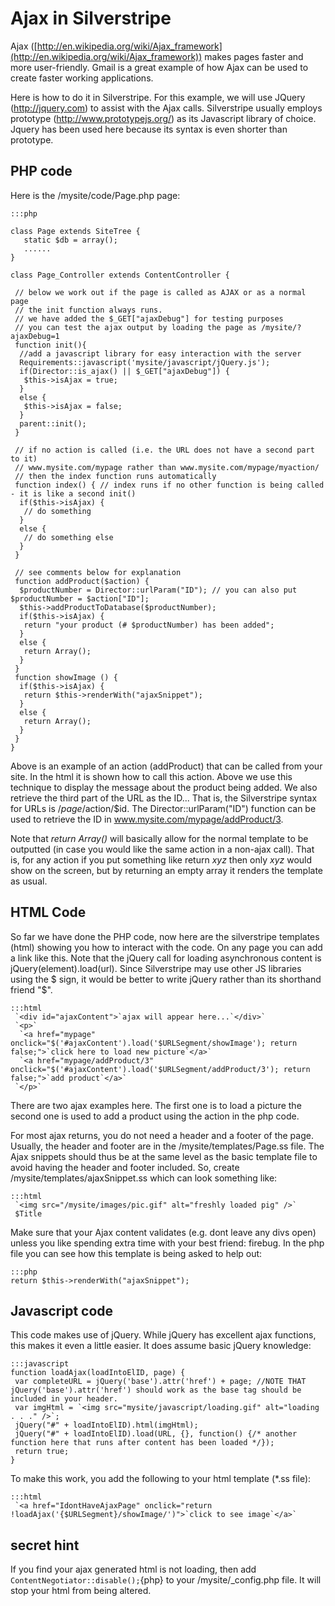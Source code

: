 # Ajax in Silverstripe


Ajax ([http://en.wikipedia.org/wiki/Ajax_framework](http://en.wikipedia.org/wiki/Ajax_framework)) makes pages faster and
more user-friendly. Gmail is a great example of how Ajax can be used to create faster working applications.

Here is how to do it in Silverstripe.  For this example, we will use JQuery (http://jquery.com) to assist with the Ajax
calls.  Silverstripe usually employs prototype (http://www.prototypejs.org/)  as its Javascript library of choice.
Jquery has been used here because its syntax is even shorter than prototype.












## PHP code

Here is the /mysite/code/Page.php page:

	:::php
	
	class Page extends SiteTree {
	   static $db = array();
	   ......
	} 
	
	class Page_Controller extends ContentController {
	 
	 // below we work out if the page is called as AJAX or as a normal page
	 // the init function always runs.
	 // we have added the $_GET["ajaxDebug"] for testing purposes
	 // you can test the ajax output by loading the page as /mysite/?ajaxDebug=1
	 function init(){
	  //add a javascript library for easy interaction with the server
	  Requirements::javascript('mysite/javascript/jQuery.js');
	  if(Director::is_ajax() || $_GET["ajaxDebug"]) {
	   $this->isAjax = true;
	  }
	  else {
	   $this->isAjax = false;
	  } 
	  parent::init();
	 }
	 
	 // if no action is called (i.e. the URL does not have a second part to it)
	 // www.mysite.com/mypage rather than www.mysite.com/mypage/myaction/ 
	 // then the index function runs automatically
	 function index() { // index runs if no other function is being called - it is like a second init()
	  if($this->isAjax) {
	   // do something 
	  }
	  else {
	   // do something else
	  }  
	 }
	 
	 // see comments below for explanation
	 function addProduct($action) {
	  $productNumber = Director::urlParam("ID"); // you can also put $productNumber = $action["ID"];
	  $this->addProductToDatabase($productNumber);
	  if($this->isAjax) {
	   return "your product (# $productNumber) has been added";
	  }
	  else {
	   return Array();
	  }
	 }
	 function showImage () {
	  if($this->isAjax) {
	   return $this->renderWith("ajaxSnippet");
	  }
	  else {
	   return Array();
	  }
	 }
	}


Above is an example of an action (addProduct) that can be called from your site. In the html it is shown how to call
this action.  Above we use this technique to display the message about the product being added.  We also retrieve the
third part of the URL as the ID... That is, the Silverstripe syntax for URLs is /$page/$action/$id.  The
Director::urlParam("ID") function can be used to retrieve the ID in www.mysite.com/mypage/addProduct/3.   

Note that *return Array()* will basically allow for the normal template to be outputted (in case you would like the same
action in a non-ajax call).  That is, for any action if you put something like return *xyz* then only *xyz* would show
on the screen, but by returning an empty array it renders the template as usual. 





## HTML Code

So far we have done the PHP code, now here are the silverstripe templates (html) showing you how to interact with the
code. On any page you can add a link like this.  Note that the jQuery call for loading asynchronous content is
jQuery(element).load(url).  Since Silverstripe may use other JS libraries using the $ sign, it would be better to write
jQuery rather than its shorthand friend "$". 

	:::html
	 `<div id="ajaxContent">`ajax will appear here...`</div>`
	 `<p>`
	  `<a href="mypage" onclick="$('#ajaxContent').load('$URLSegment/showImage'); return false;">`click here to load new picture`</a>`
	  `<a href="mypage/addProduct/3" onclick="$('#ajaxContent').load('$URLSegment/addProduct/3'); return false;">`add product`</a>`
	 `</p>`


There are two ajax examples here.  The first one is to load a picture the second one is used to add a product using the
action in the php code.  

For most ajax returns, you do not need a header and a footer of the page. Usually, the header and footer are in the
/mysite/templates/Page.ss file.  The Ajax snippets should thus be at the same level as the basic template file to avoid
having the header and footer included.  So, create /mysite/templates/ajaxSnippet.ss which can look something like:

	:::html
	 `<img src="/mysite/images/pic.gif" alt="freshly loaded pig" />` 
	 $Title


Make sure that your Ajax content validates (e.g. dont leave any divs open) unless you like spending extra time with your
best friend: firebug. In the php file you can see how this template is being asked to help out: 

	:::php
	return $this->renderWith("ajaxSnippet");






## Javascript code

This code makes use of jQuery. While jQuery has excellent ajax functions, this makes it even a little easier.  It does
assume basic jQuery knowledge:

	:::javascript
	function loadAjax(loadIntoElID, page) {
	 var completeURL = jQuery('base').attr('href') + page; //NOTE THAT jQuery('base').attr('href') should work as the base tag should be included in your header.
	 var imgHtml = `<img src="mysite/javascript/loading.gif" alt="loading . . ." />`;
	 jQuery("#" + loadIntoElID).html(imgHtml);
	 jQuery("#" + loadIntoElID).load(URL, {}, function() {/* another function here that runs after content has been loaded */});
	 return true;
	}
	

To make this work, you add the following to your html template (*.ss file):

	:::html
	 `<a href="IdontHaveAjaxPage" onclick="return !loadAjax('{$URLSegment}/showImage/')">`click to see image`</a>`


## secret hint

If you find your ajax generated html is not loading, then add `ContentNegotiator::disable();`{php} to your
/mysite/_config.php file.  It will stop your html from being altered.



